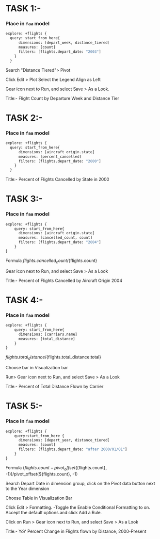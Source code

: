 
# TASK 1:-

### Place in `faa` model
```cmd
explore: +flights {
  query: start_from_here{
      dimensions: [depart_week, distance_tiered]
      measures: [count]
      filters: [flights.depart_date: "2003"]
    }
  }
```
Search "Distance Tiered"> Pivot

Click Edit > Plot
Select the Legend Align as Left

Gear icon next to Run, and select Save > As a Look.

Title:- Flight Count by Departure Week and Distance Tier







# TASK 2:-

### Place in `faa` model
```cmd
explore: +flights {
  query: start_from_here{
      dimensions: [aircraft_origin.state]
      measures: [percent_cancelled]
      filters: [flights.depart_date: "2000"]
    }
  }
```

Title:- Percent of Flights Cancelled by State in 2000




# TASK 3:-

### Place in `faa` model
```cmd
explore: +flights {
    query: start_from_here{
      dimensions: [aircraft_origin.state]
      measures: [cancelled_count, count]
      filters: [flights.depart_date: "2004"]
    }
}
```
Formula
${flights.cancelled_count}/${flights.count}

Gear icon next to Run, and select Save > As a Look

Title:- Percent of Flights Cancelled by Aircraft Origin 2004




# TASK 4:-

### Place in `faa` model
```cmd
explore: +flights {
    query: start_from_here{
      dimensions: [carriers.name]
      measures: [total_distance]
    }
}
```

${flights.total_distance}/${flights.total_distance:total}

Choose bar in Visualization bar

Run> Gear icon next to Run, and select Save > As a Look

Title:- Percent of Total Distance Flown by Carrier



# TASK 5:-

### Place in `faa` model
```cmd
explore: +flights {
    query:start_from_here {
      dimensions: [depart_year, distance_tiered]
      measures: [count]
      filters: [flights.depart_date: "after 2000/01/01"]
    }
}
```


Formula
(${flights.count}-pivot_offset(${flights.count}, -1))/pivot_offset(${flights.count}, -1)

Search Depart Date in dimension group, click on the Pivot data button next to the Year dimension

Choose Table in Visualization Bar

Click Edit > Formatting.
-Toggle the Enable Conditional Formatting to on. Accept the default options and click Add a Rule.

Click on Run > Gear icon next to Run, and select Save > As a Look

Title:- YoY Percent Change in Flights flown by Distance, 2000-Present